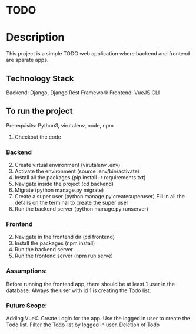 # TODO

# Description
This project is a simple TODO web application
where backend and frontend are sparate apps.

## Technology Stack
Backend: Django, Django Rest Framework
Frontend: VueJS CLI

## To run the project
Prerequisits: Python3, virutalenv, node, npm

1. Checkout the code
### Backend
2. Create virtual environment (virutalenv .env)
3. Activate the environment (source .env/bin/activate)
4. Install all the packages (pip install -r requirements.txt)
5. Navigate inside the project (cd backend)
6. Migrate (python manage.py migrate)
7. Create a super user (python manage.py createsuperuser)
   Fill in all the details on the terminal to create the super user
8. Run the backend server (python manage.py runserver)

### Frontend
2. Navigate in the frontend dir (cd frontend)
3. Install the packages (npm install)
4. Run the backend server
5. Run the frontend server (npm run serve)


### Assumptions: 
Before running the frontend app, there should be at least 1 user in the database.
Always the user with id 1 is creating the Todo list.

### Future Scope:
Adding VueX.
Create Login for the app.
Use the logged in user to create the Todo list.
Filter the Todo list by logged in user.
Deletion of Todo
